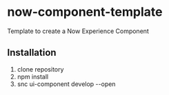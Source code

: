 # now-component-template

Template to create a Now Experience Component

## Installation 

1. clone repository
2. npm install
3. snc ui-component develop --open
